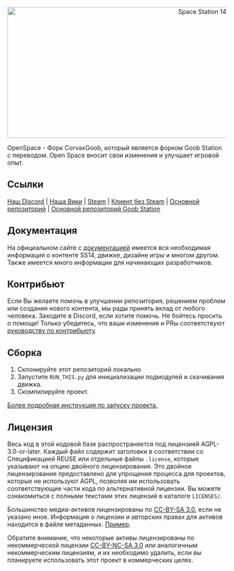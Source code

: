 <p align="center"> <img alt="Space Station 14" width="880" height="300" src="https://i.postimg.cc/kGhyY77K/image.png" /></p>

OpenSpace - Форк CorvaxGoob, который является форком Goob Station с переводом. Open Space вносит свои изменения и улучшает игровой опыт.

## Ссылки

[Наш Discord](https://discord.com/invite/open-space) | [Наша Вики](https://wiki.ss14.art) | [Steam](https://store.steampowered.com/app/1255460/Space_Station_14/) | [Клиент без Steam](https://spacestation14.io/about/nightlies/) | [Основной репозиторий](https://github.com/space-wizards/space-station-14) | [Основной репозиторий Goob Station](https://github.com/Goob-Station/Goob-Station)

## Документация

На официальном сайте с [документацией](https://docs.spacestation14.io/) имеется вся необходимая информация о контенте SS14, движке, дизайне игры и многом другом. Также имеется много информации для начинающих разработчиков.

## Контрибьют

Если Вы желаете помочь в улучшении репозитория, решением проблем или создания нового контента, мы рады принять вклад от любого человека. Заходите в Discord, если хотите помочь. Не бойтесь просить о помощи!
Только убедитесь, что ваши изменения и PRы соответствуют [руководству по контрибьюту](https://docs.spacestation14.com/en/general-development/codebase-info/pull-request-guidelines.html).

## Сборка

1. Склонируйте этот репозиторий локально
2. Запустите `RUN_THIS.py` для инициализации подмодулей и скачивания движка.
3. Скомпилируйте проект.

[Более подробная инструкция по запуску проекта.](https://docs.spacestation14.com/en/general-development/setup.html)

## Лицензия

Весь код в этой кодовой базе распространяется под лицензией AGPL-3.0-or-later. Каждый файл содержит заголовки в соответствии со Спецификацией REUSE или отдельные файлы `.license`, которые указывают на опцию двойного лицензирования. Это двойное лицензирование предоставлено для упрощения процесса для проектов, которые не используют AGPL, позволяя им использовать соответствующие части кода по альтернативной лицензии. Вы можете ознакомиться с полными текстами этих лицензий в каталоге `LICENSES/`.

Большинство медиа-активов лицензированы по [CC-BY-SA 3.0](https://creativecommons.org/licenses/by-sa/3.0/), если не указано иное. Информация о лицензии и авторских правах для активов находится в файле метаданных. [Пример](https://github.com/space-wizards/space-station-14/blob/master/Resources/Textures/Objects/Tools/crowbar.rsi/meta.json).

Обратите внимание, что некоторые активы лицензированы по некоммерческой лицензии [CC-BY-NC-SA 3.0](https://creativecommons.org/licenses/by-nc-sa/3.0/) или аналогичным некоммерческим лицензиям, и их необходимо удалить, если вы планируете использовать этот проект в коммерческих целях.
